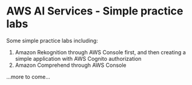 # AWS AI Services - Simple practice labs

Some simple practice labs including:
1. Amazon Rekognition through AWS Console first, and then creating a simple application with AWS Cognito authorization
2. Amazon Comprehend through AWS Console

...more to come...
